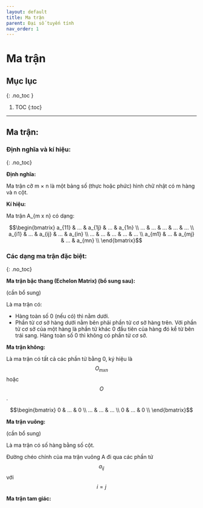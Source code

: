```yaml
---
layout: default
title: Ma trận
parent: Đại số tuyến tính
nav_order: 1
---
```

# Ma trận

## Mục lục
{: .no_toc }

1. TOC
{:toc}

<hr/>

## Ma trận:

### Định nghĩa và kí hiệu: 
{: .no_toc}

**Định nghĩa:**

Ma trận cỡ m × n là một bảng số (thực hoặc phức) hình chữ nhật có m hàng và n cột.

**Kí hiệu:**

Ma trận A_{m x n} có dạng:

$$\begin{bmatrix}
   a_{11} & ... & a_{1j} & ... & a_{1n} \\
   ... & ... & ... & ... & ... \\
   a_{i1} & ... & a_{ij} & ... & a_{in} \\
   ... & ... & ... & ... & ... \\
   a_{m1} & ... & a_{mj} & ... & a_{mn} \\
\end{bmatrix}$$

### Các dạng ma trận đặc biệt: 
{: .no_toc}


**Ma trận bậc thang (Echelon Matrix) (bổ sung sau):**

(cần bổ sung)

Là ma trận có:

- Hàng toàn số 0 (nếu có) thì nằm dưới.
- Phần từ cơ sở hàng dưới nằm bên phải phần tử cơ sở hàng trên. Với phần tử cơ sở của một hàng là phần tử khác 0 đầu tiên của hàng đó kể từ bên trái sang. Hàng toàn số 0 thì không có phần tử cơ sở.

**Ma trận không:**

Là ma trận có tất cả các phần tử bằng 0, ký hiệu là $$O_{mxn}$$ hoặc $$O$$. 

$$\begin{bmatrix}
   0 & ... & 0 \\
   ... & ... & ... \\
   0 & ... & 0 \\
\end{bmatrix}$$

**Ma trận vuông:**

(cần bổ sung)

Là ma trận có số hàng bằng số cột.

Đường chéo chính của ma trận vuông A đi qua các phần tử $$a_{ij}$$ với $$i = j$$

**Ma trận tam giác:**
